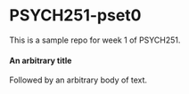 # PSYCH251-pset0
 
This is a sample repo for week 1 of PSYCH251.

#### An arbitrary title

Followed by an arbitrary body of text.
